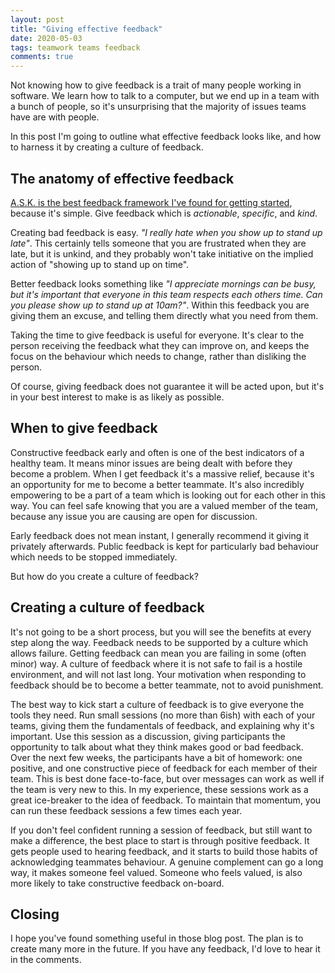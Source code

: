 ```yaml
---
layout: post
title: "Giving effective feedback"
date: 2020-05-03
tags: teamwork teams feedback
comments: true
---
```


Not knowing how to give feedback is a trait of many people working in software.
We learn how to talk to a computer, but we end up in a team with a bunch of people, so it's unsurprising that the majority of issues teams have are with people.

In this post I'm going to outline what effective feedback looks like, and how to harness it by creating a culture of feedback.

## The anatomy of effective feedback

[A.S.K. is the best feedback framework I've found for getting started](https://medium.com/unsupervised-learning/giving-actionable-specific-and-kind-feedback-6fc83eb04a65), because it's simple.
Give feedback which is *actionable*, *specific*, and *kind*.

Creating bad feedback is easy.
_"I really hate when you show up to stand up late"_.
This certainly tells someone that you are frustrated when they are late, but it is unkind, and they probably won't take initiative on the implied action of "showing up to stand up on time".

Better feedback looks something like _"I appreciate mornings can be busy, but it's important that everyone in this team respects each others time. Can you please show up to stand up at 10am?"_.
Within this feedback you are giving them an excuse, and telling them directly what you need from them.

Taking the time to give feedback is useful for everyone.
It's clear to the person receiving the feedback what they can improve on, and keeps the focus on the behaviour which needs to change, rather than disliking the person.

Of course, giving feedback does not guarantee it will be acted upon, but it's in your best interest to make is as likely as possible.

## When to give feedback

Constructive feedback early and often is one of the best indicators of a healthy team.
It means minor issues are being dealt with before they become a problem.
When I get feedback it's a massive relief, because it's an opportunity for me to become a better teammate.
It's also incredibly empowering to be a part of a team which is looking out for each other in this way.
You can feel safe knowing that you are a valued member of the team, because any issue you are causing are open for discussion.

Early feedback does not mean instant, I generally recommend it giving it privately afterwards.
Public feedback is kept for particularly bad behaviour which needs to be stopped immediately.

But how do you create a culture of feedback?

## Creating a culture of feedback

It's not going to be a short process, but you will see the benefits at every step along the way.
Feedback needs to be supported by a culture which allows failure.
Getting feedback can mean you are failing in some (often minor) way.
A culture of feedback where it is not safe to fail is a hostile environment, and will not last long.
Your motivation when responding to feedback should be to become a better teammate, not to avoid punishment.

The best way to kick start a culture of feedback is to give everyone the tools they need.
Run small sessions (no more than 6ish) with each of your teams, giving them the fundamentals of feedback, and explaining why it's important.
Use this session as a discussion, giving participants the opportunity to talk about what they think makes good or bad feedback.
Over the next few weeks, the participants have a bit of homework: one positive, and one constructive piece of feedback for each member of their team.
This is best done face-to-face, but over messages can work as well if the team is very new to this.
In my experience, these sessions work as a great ice-breaker to the idea of feedback.
To maintain that momentum, you can run these feedback sessions a few times each year.

If you don't feel confident running a session of feedback, but still want to make a difference, the best place to start is through positive feedback.
It gets people used to hearing feedback, and it starts to build those habits of acknowledging teammates behaviour.
A genuine complement can go a long way, it makes someone feel valued.
Someone who feels valued, is also more likely to take constructive feedback on-board.

## Closing

I hope you've found something useful in those blog post.
The plan is to create many more in the future.
If you have any feedback, I'd love to hear it in the comments.